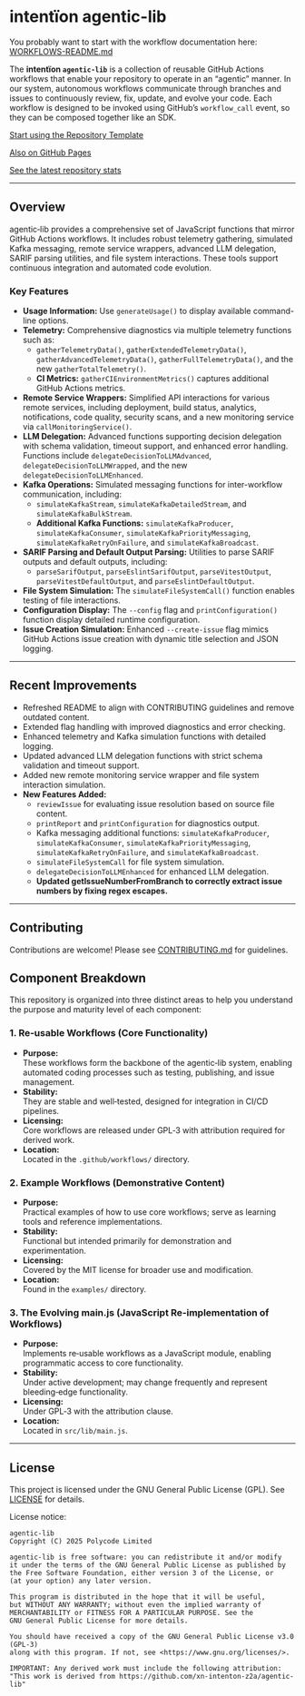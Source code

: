 # intentïon agentic-lib

You probably want to start with the workflow documentation here: [WORKFLOWS-README.md](https://github.com/xn-intenton-z2a/agentic-lib/blob/main/WORKFLOWS-README.md)

The **intentïon `agentic-lib`** is a collection of reusable GitHub Actions workflows that enable your
repository to operate in an “agentic” manner. In our system, autonomous workflows communicate through branches and
issues to continuously review, fix, update, and evolve your code. Each workflow is designed to be invoked using
GitHub’s `workflow_call` event, so they can be composed together like an SDK.

[Start using the Repository Template](https://github.com/xn-intenton-z2a/repository0)

[Also on GitHub Pages](https://xn-intenton-z2a.github.io/agentic-lib/index.html)

[See the latest repository stats](https://xn-intenton-z2a.github.io/agentic-lib/latest.html)

---

## Overview

agentic‑lib provides a comprehensive set of JavaScript functions that mirror GitHub Actions workflows. It includes robust telemetry gathering, simulated Kafka messaging, remote service wrappers, advanced LLM delegation, SARIF parsing utilities, and file system interactions. These tools support continuous integration and automated code evolution.

### Key Features

- **Usage Information:**
  Use `generateUsage()` to display available command-line options.
- **Telemetry:**
  Comprehensive diagnostics via multiple telemetry functions such as:
  - `gatherTelemetryData()`, `gatherExtendedTelemetryData()`, `gatherAdvancedTelemetryData()`, `gatherFullTelemetryData()`, and the new `gatherTotalTelemetry()`.
  - **CI Metrics:** `gatherCIEnvironmentMetrics()` captures additional GitHub Actions metrics.
- **Remote Service Wrappers:**
  Simplified API interactions for various remote services, including deployment, build status, analytics, notifications, code quality, security scans, and a new monitoring service via `callMonitoringService()`.
- **LLM Delegation:**
  Advanced functions supporting decision delegation with schema validation, timeout support, and enhanced error handling. Functions include `delegateDecisionToLLMAdvanced`, `delegateDecisionToLLMWrapped`, and the new `delegateDecisionToLLMEnhanced`.
- **Kafka Operations:**
  Simulated messaging functions for inter-workflow communication, including:
  - `simulateKafkaStream`, `simulateKafkaDetailedStream`, and `simulateKafkaBulkStream`.
  - **Additional Kafka Functions:** `simulateKafkaProducer`, `simulateKafkaConsumer`, `simulateKafkaPriorityMessaging`, `simulateKafkaRetryOnFailure`, and `simulateKafkaBroadcast`.
- **SARIF Parsing and Default Output Parsing:**
  Utilities to parse SARIF outputs and default outputs, including:
  - `parseSarifOutput`, `parseEslintSarifOutput`, `parseVitestOutput`, `parseVitestDefaultOutput`, and `parseEslintDefaultOutput`.
- **File System Simulation:**
  The `simulateFileSystemCall()` function enables testing of file interactions.
- **Configuration Display:**
  The `--config` flag and `printConfiguration()` function display detailed runtime configuration.
- **Issue Creation Simulation:**
  Enhanced `--create-issue` flag mimics GitHub Actions issue creation with dynamic title selection and JSON logging.

---

## Recent Improvements

- Refreshed README to align with CONTRIBUTING guidelines and remove outdated content.
- Extended flag handling with improved diagnostics and error checking.
- Enhanced telemetry and Kafka simulation functions with detailed logging.
- Updated advanced LLM delegation functions with strict schema validation and timeout support.
- Added new remote monitoring service wrapper and file system interaction simulation.
- **New Features Added:**
  - `reviewIssue` for evaluating issue resolution based on source file content.
  - `printReport` and `printConfiguration` for diagnostics output.
  - Kafka messaging additional functions: `simulateKafkaProducer`, `simulateKafkaConsumer`, `simulateKafkaPriorityMessaging`, `simulateKafkaRetryOnFailure`, and `simulateKafkaBroadcast`.
  - `simulateFileSystemCall` for file system simulation.
  - `delegateDecisionToLLMEnhanced` for enhanced LLM delegation.
  - **Updated getIssueNumberFromBranch to correctly extract issue numbers by fixing regex escapes.**

---

## Contributing

Contributions are welcome! Please see [CONTRIBUTING.md](CONTRIBUTING.md) for guidelines.

## Component Breakdown

This repository is organized into three distinct areas to help you understand the purpose and maturity level of each component:

### 1. Re‑usable Workflows (Core Functionality)
- **Purpose:**  
  These workflows form the backbone of the agentic‑lib system, enabling automated coding processes such as testing, publishing, and issue management.
- **Stability:**  
  They are stable and well‑tested, designed for integration in CI/CD pipelines.
- **Licensing:**  
  Core workflows are released under GPL‑3 with attribution required for derived work.
- **Location:**  
  Located in the `.github/workflows/` directory.

### 2. Example Workflows (Demonstrative Content)
- **Purpose:**  
  Practical examples of how to use core workflows; serve as learning tools and reference implementations.
- **Stability:**  
  Functional but intended primarily for demonstration and experimentation.
- **Licensing:**  
  Covered by the MIT license for broader use and modification.
- **Location:**  
  Found in the `examples/` directory.

### 3. The Evolving main.js (JavaScript Re‑implementation of Workflows)
- **Purpose:**  
  Implements re‑usable workflows as a JavaScript module, enabling programmatic access to core functionality.
- **Stability:**  
  Under active development; may change frequently and represent bleeding‑edge functionality.
- **Licensing:**  
  Under GPL‑3 with the attribution clause.
- **Location:**  
  Located in `src/lib/main.js`.

---

## License

This project is licensed under the GNU General Public License (GPL). See [LICENSE](LICENSE) for details.

License notice:
```
agentic-lib
Copyright (C) 2025 Polycode Limited

agentic-lib is free software: you can redistribute it and/or modify
it under the terms of the GNU General Public License as published by
the Free Software Foundation, either version 3 of the License, or
(at your option) any later version.

This program is distributed in the hope that it will be useful,
but WITHOUT ANY WARRANTY; without even the implied warranty of
MERCHANTABILITY or FITNESS FOR A PARTICULAR PURPOSE. See the
GNU General Public License for more details.

You should have received a copy of the GNU General Public License v3.0 (GPL‑3)
along with this program. If not, see <https://www.gnu.org/licenses/>.

IMPORTANT: Any derived work must include the following attribution:
"This work is derived from https://github.com/xn-intenton-z2a/agentic-lib"
```